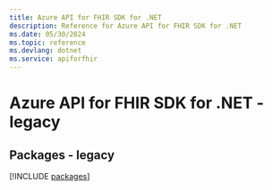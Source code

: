 ```yaml
---
title: Azure API for FHIR SDK for .NET
description: Reference for Azure API for FHIR SDK for .NET
ms.date: 05/30/2024
ms.topic: reference
ms.devlang: dotnet
ms.service: apiforfhir
---
```

# Azure API for FHIR SDK for .NET - legacy
## Packages - legacy
[!INCLUDE [packages](api-for-fhir-index.md)]